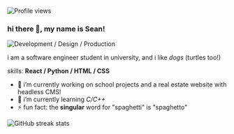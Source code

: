 ![Profile views](https://gpvc.arturio.dev/szeanx)  
### hi there 👋, my name is **Sean**!
![Development / Design / Production](https://i.ibb.co/T0mPtPS/Black-and-White-Minimalist-Financial-Analyst-Linkedin-Banner.png)

i am a software engineer student in university, and i like *dogs* (turtles too!)

skills: **React / Python / HTML / CSS**

- 🔭 i’m currently working on school projects and a real estate website with headless CMS! 
- 🌱 i’m currently learning *C/C++* 
- ⚡ fun fact: the **singular** word for "spaghetti" is "spaghetto" 

![GitHub streak stats](https://github-readme-streak-stats.herokuapp.com/?user=szeanx)  
